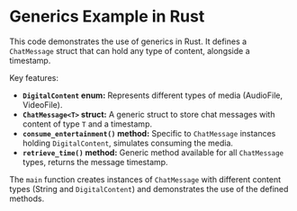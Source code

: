 # Generics Example in Rust

This code demonstrates the use of generics in Rust.  It defines a `ChatMessage` struct that can hold any type of content, alongside a timestamp.

Key features:

* **`DigitalContent` enum:** Represents different types of media (AudioFile, VideoFile).
* **`ChatMessage<T>` struct:** A generic struct to store chat messages with content of type `T` and a timestamp.
* **`consume_entertainment()` method:**  Specific to `ChatMessage` instances holding `DigitalContent`, simulates consuming the media.
* **`retrieve_time()` method:**  Generic method available for all `ChatMessage` types, returns the message timestamp.

The `main` function creates instances of `ChatMessage` with different content types (String and `DigitalContent`) and demonstrates the use of the defined methods.
